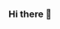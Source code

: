 ### Hi there 🍥

<!--
**pomimon/pomimon** is a ✨ _special_ ✨ repository because its `README.md` (this file) appears on your GitHub profile.



